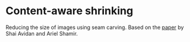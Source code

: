 # Content-aware shrinking

Reducing the size of images using seam carving. Based on the [paper](https://perso.crans.org/frenoy/matlab2012/seamcarving.pdf) by Shai Avidan and Ariel Shamir.
